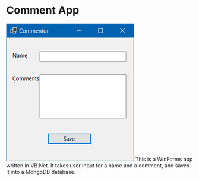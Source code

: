 # Comment App

![CommentorApp](./CommentImg.jpg)
This is a WinForms app written in VB.Net.
It takes user input for a name and a comment, and saves it into a MongoDB database.
